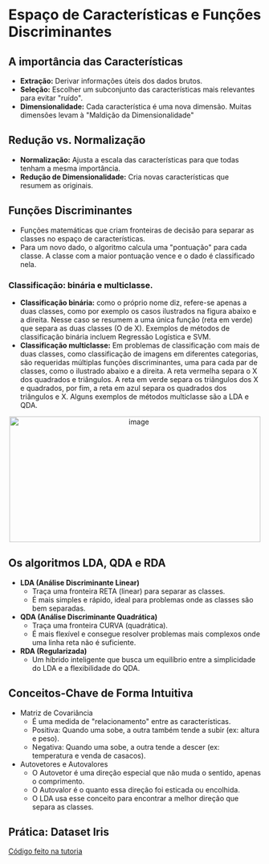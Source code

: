 # Espaço de Características e Funções Discriminantes

## A importância das Características

- **Extração:** Derivar informações úteis dos dados brutos.
- **Seleção:** Escolher um subconjunto das características mais relevantes para evitar "ruído".
- **Dimensionalidade:** Cada característica é uma nova dimensão. Muitas dimensões levam à "Maldição da Dimensionalidade"

## Redução vs. Normalização

- **Normalização:** Ajusta a escala das características para que todas tenham a mesma importância.
- **Redução de Dimensionalidade:** Cria novas características que resumem as originais.

## Funções Discriminantes

- Funções matemáticas que criam fronteiras de decisão para separar as classes no espaço de características.
- Para um novo dado, o algoritmo calcula uma "pontuação" para cada classe. A classe com a maior pontuação vence e o dado é classificado nela.

### Classificação: binária e multiclasse.
- **Classificação binária:** como o próprio nome diz, refere-se apenas a duas classes, como por exemplo os casos ilustrados na figura abaixo e a direita. Nesse caso se resumem a uma única função (reta em verde) que separa as duas classes (O de X). Exemplos de métodos de classificação binária incluem Regressão Logística e SVM.
- **Classificação multiclasse:** Em problemas de classificação com mais de duas classes, como classificação de imagens em diferentes categorias, são requeridas múltiplas funções discriminantes, uma para cada par de classes, como o ilustrado abaixo e a direita. A reta vermelha separa o X dos quadrados e triângulos. A reta em verde separa os triângulos dos X e quadrados, por fim, a reta em azul separa os quadrados dos triângulos e X. Alguns exemplos de métodos multiclasse são a LDA e QDA.

<div align="center">
<img width="500" height="250" alt="image" src="https://github.com/user-attachments/assets/527af02b-31e9-49b4-85f7-27716bf3f711" />
</div>

## Os algoritmos LDA, QDA e RDA

- **LDA (Análise Discriminante Linear)**
  - Traça uma fronteira RETA (linear) para separar as classes.
  - É mais simples e rápido, ideal para problemas onde as classes são bem separadas.
- **QDA (Análise Discriminante Quadrática)**
  - Traça uma fronteira CURVA (quadrática).
  - É mais flexível e consegue resolver problemas mais complexos onde uma linha reta não é suficiente.
- **RDA (Regularizada)**
  - Um híbrido inteligente que busca um equilíbrio entre a simplicidade do LDA e a flexibilidade do QDA.

## Conceitos-Chave de Forma Intuitiva

- Matriz de Covariância
  - É uma medida de "relacionamento" entre as características.
  - Positiva: Quando uma sobe, a outra também tende a subir (ex: altura e peso).
  - Negativa: Quando uma sobe, a outra tende a descer (ex: temperatura e venda de casacos).
- Autovetores e Autovalores
  - O Autovetor é uma direção especial que não muda o sentido, apenas o comprimento.
  - O Autovalor é o quanto essa direção foi esticada ou encolhida.
  - O LDA usa esse conceito para encontrar a melhor direção que separa as classes.
 
## Prática: Dataset Iris

[Código feito na tutoria](https://github.com/brunamota/Esp-AKCIT/tree/main/M7)
